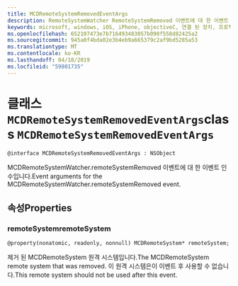 ```yaml
---
title: MCDRemoteSystemRemovedEventArgs
description: RemoteSystemWatcher RemoteSystemRemoved 이벤트에 대 한 이벤트 인수입니다.
keywords: microsoft, windows, iOS, iPhone, objectiveC, 연결 된 장치, 프로젝트 로마
ms.openlocfilehash: 652107473e7b716493483057b090f558d82425a2
ms.sourcegitcommit: 945a0f4bda02e3b4eb9a665379c2af9bd5285a53
ms.translationtype: MT
ms.contentlocale: ko-KR
ms.lasthandoff: 04/18/2019
ms.locfileid: "59801735"
---
```

# <a name="class-mcdremotesystemremovedeventargs"></a><span data-ttu-id="3e505-104">클래스 `MCDRemoteSystemRemovedEventArgs`</span><span class="sxs-lookup"><span data-stu-id="3e505-104">class `MCDRemoteSystemRemovedEventArgs`</span></span> 

```
@interface MCDRemoteSystemRemovedEventArgs : NSObject
```  

<span data-ttu-id="3e505-105">MCDRemoteSystemWatcher.remoteSystemRemoved 이벤트에 대 한 이벤트 인수입니다.</span><span class="sxs-lookup"><span data-stu-id="3e505-105">Event arguments for the MCDRemoteSystemWatcher.remoteSystemRemoved event.</span></span>

## <a name="properties"></a><span data-ttu-id="3e505-106">속성</span><span class="sxs-lookup"><span data-stu-id="3e505-106">Properties</span></span>

### <a name="remotesystem"></a><span data-ttu-id="3e505-107">remoteSystem</span><span class="sxs-lookup"><span data-stu-id="3e505-107">remoteSystem</span></span>
`@property(nonatomic, readonly, nonnull) MCDRemoteSystem* remoteSystem;`

<span data-ttu-id="3e505-108">제거 된 MCDRemoteSystem 원격 시스템입니다.</span><span class="sxs-lookup"><span data-stu-id="3e505-108">The MCDRemoteSystem remote system that was removed.</span></span> <span data-ttu-id="3e505-109">이 원격 시스템은이 이벤트 후 사용할 수 없습니다.</span><span class="sxs-lookup"><span data-stu-id="3e505-109">This remote system should not be used after this event.</span></span>